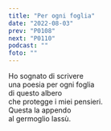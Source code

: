 ```yaml
---
title: "Per ogni foglia"
date: "2022-08-03"
prev: "P0108"
next: "P0110"
podcast: ""
foto: ""
---
```


Ho sognato di scrivere  
una poesia per ogni foglia  
di questo albero  
che protegge i miei pensieri.  
Questa la appendo  
al germoglio lassù.
